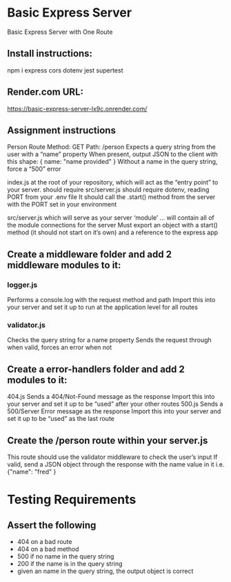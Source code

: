 # Basic Express Server

Basic Express Server with One Route

## Install instructions:

npm i express cors dotenv jest supertest

## Render.com URL:
https://basic-express-server-lx9c.onrender.com/

## Assignment instructions

Person Route
Method: GET
Path: /person
Expects a query string from the user with a “name” property
When present, output JSON to the client with this shape: { name: "name provided" }
Without a name in the query string, force a “500” error

index.js at the root of your repository, which will act as the “entry point” to your server.
should require src/server.js
should require dotenv, reading PORT from your .env file
It should call the .start() method from the server with the PORT set in your environment


src/server.js which will serve as your server ‘module’ … will contain all of the module connections for the server
Must export an object with a start() method (it should not start on it’s own) and a reference to the express app


## Create a middleware folder and add 2 middleware modules to it:
### logger.js
Performs a console.log with the request method and path
Import this into your server and set it up to run at the application level for all routes


### validator.js
Checks the query string for a name property
Sends the request through when valid, forces an error when not


## Create a error-handlers folder and add 2 modules to it:
404.js
Sends a 404/Not-Found message as the response
Import this into your server and set it up to be “used” after your other routes
500.js
Sends a 500/Server Error message as the response
Import this into your server and set it up to be “used” as the last route

## Create the /person route within your server.js
This route should use the validator middleware to check the user’s input
If valid, send a JSON object through the response with the name value in it
i.e. {"name": "fred" }

# Testing Requirements
## Assert the following
- 404 on a bad route
- 404 on a bad method
- 500 if no name in the query string
- 200 if the name is in the query string
- given an name in the query string, the output object is correct